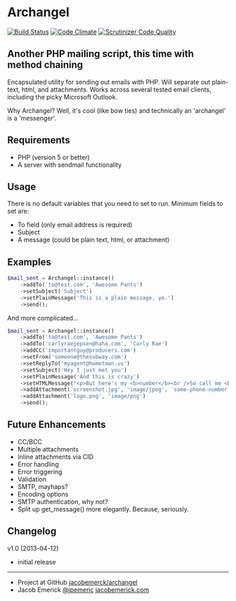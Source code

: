 # Archangel

[![Build Status](https://travis-ci.org/jacobemerick/archangel.svg?branch=master)](https://travis-ci.org/jacobemerick/archangel)
[![Code Climate](https://codeclimate.com/github/jacobemerick/archangel/badges/gpa.svg)](https://codeclimate.com/github/jacobemerick/archangel)
[![Scrutinizer Code Quality](https://scrutinizer-ci.com/g/jacobemerick/archangel/badges/quality-score.png?b=master)](https://scrutinizer-ci.com/g/jacobemerick/archangel/?branch=master)

Another PHP mailing script, this time with method chaining
----------------------------------------------------------
Encapsulated utility for sending out emails with PHP. Will separate out plain-text, html, and attachments. Works across several tested email clients, including the picky Microsoft Outlook.

Why Archangel? Well, it's cool (like bow ties) and technically an 'archangel' is a 'messenger'.


Requirements
------------------
- PHP (version 5 or better)
- A server with sendmail functionality


Usage
------------------
There is no default variables that you need to set to run.
Minimum fields to set are:
 - To field (only email address is required)
 - Subject
 - A message (could be plain text, html, or attachment)


Examples
------------------
```php
$mail_sent = Archangel::instance()
	->addTo('to@test.com', 'Awesome Pants')
	->setSubject('Subject')
	->setPlainMessage('This is a plain message, yo.')
	->send();
```

And more complicated...
```php
$mail_sent = Archangel::instance()
	->addTo('to@test.com', 'Awesome Pants')
	->addTo('carlyraejepsen@haha.com', 'Carly Rae')
	->addCC('importantguy@producers.com')
	->setFrom('someone@thesubway.com')
	->setReplyTo('myagent@hometown.us')
	->setSubject('Hey I just met you')
	->setPlainMessage('And this is crazy')
	->setHTMLMessage("<p>But here's my <b>number</b><br />So call me <b>maybe</b></p>")
	->addAttachment('screenshot.jpg', 'image/jpeg', 'some-phone-number.jpg')
	->addAttachment('logo.png', 'image/png')
	->send();
```


Future Enhancements
------------------
 - CC/BCC
 - Multiple attachments
 - Inline attachments via CID
 - Error handling
 - Error triggering
 - Validation
 - SMTP, mayhaps?
 - Encoding options
 - SMTP authentication, why not?
 - Split up get_message() more elegantly. Because, seriously.


Changelog
------------------
v1.0 (2013-04-12)
 - initial release


------------------
 - Project at GitHub [jacobemerck/archangel](https://github.com/jacobemerick/archangel)
 - Jacob Emerick [@jpemeric](http://twitter.com/jpemeric) [jacobemerick.com](http://home.jacobemerick.com/)
